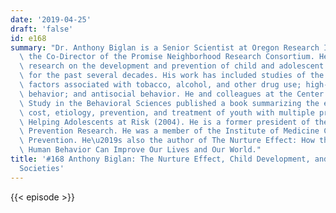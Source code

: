 ```yaml
---
date: '2019-04-25'
draft: 'false'
id: e168
summary: "Dr. Anthony Biglan is a Senior Scientist at Oregon Research Institute and\
  \ the Co-Director of the Promise Neighborhood Research Consortium. He has been conducting\
  \ research on the development and prevention of child and adolescent problem behavior\
  \ for the past several decades. His work has included studies of the risk and protective\
  \ factors associated with tobacco, alcohol, and other drug use; high-risk sexual\
  \ behavior; and antisocial behavior. He and colleagues at the Center for Advanced\
  \ Study in the Behavioral Sciences published a book summarizing the epidemiology,\
  \ cost, etiology, prevention, and treatment of youth with multiple problems, called\
  \ Helping Adolescents at Risk (2004). He is a former president of the Society for\
  \ Prevention Research. He was a member of the Institute of Medicine Committee on\
  \ Prevention. He\u2019s also the author of The Nurture Effect: How the Science of\
  \ Human Behavior Can Improve Our Lives and Our World."
title: '#168 Anthony Biglan: The Nurture Effect, Child Development, and Nurturing
  Societies'
---
```

{{< episode >}}
